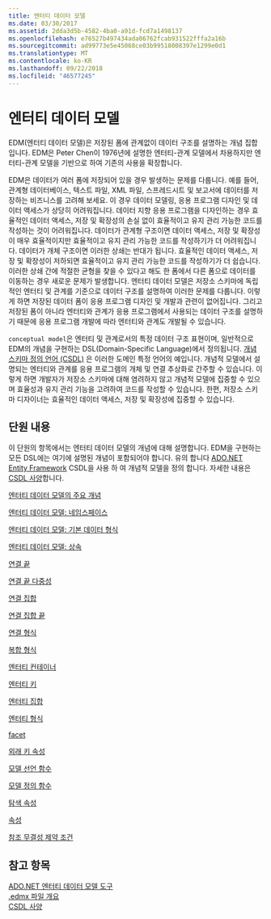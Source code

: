 ```yaml
---
title: 엔터티 데이터 모델
ms.date: 03/30/2017
ms.assetid: 2dda3d5b-4582-4ba0-a91d-fcd7a1498137
ms.openlocfilehash: e76527b497434ada06762fcab931522fffa2a16b
ms.sourcegitcommit: ad99773e5e45068ce03b99518008397e1299e0d1
ms.translationtype: MT
ms.contentlocale: ko-KR
ms.lasthandoff: 09/22/2018
ms.locfileid: "46577245"
---
```

# <a name="entity-data-model"></a>엔터티 데이터 모델
EDM(엔터티 데이터 모델)은 저장된 폼에 관계없이 데이터 구조를 설명하는 개념 집합입니다. EDM은 Peter Chen이 1976년에 설명한 엔터티-관계 모델에서 차용하지만 엔터티-관계 모델을 기반으로 하여 기존의 사용을 확장합니다.  
  
 EDM은 데이터가 여러 폼에 저장되어 있을 경우 발생하는 문제를 다룹니다. 예를 들어, 관계형 데이터베이스, 텍스트 파일, XML 파일, 스프레드시트 및 보고서에 데이터를 저장하는 비즈니스를 고려해 보세요. 이 경우 데이터 모델링, 응용 프로그램 디자인 및 데이터 액세스가 상당히 어려워집니다. 데이터 지향 응용 프로그램을 디자인하는 경우 효율적인 데이터 액세스, 저장 및 확장성의 손실 없이 효율적이고 유지 관리 가능한 코드를 작성하는 것이 어려워집니다. 데이터가 관계형 구조이면 데이터 액세스, 저장 및 확장성이 매우 효율적이지만 효율적이고 유지 관리 가능한 코드를 작성하기가 더 어려워집니다. 데이터가 개체 구조이면 이러한 상쇄는 반대가 됩니다. 효율적인 데이터 액세스, 저장 및 확장성이 저하되면 효율적이고 유지 관리 가능한 코드를 작성하기가 더 쉽습니다. 이러한 상쇄 간에 적절한 균형을 찾을 수 있다고 해도 한 폼에서 다른 폼으로 데이터를 이동하는 경우 새로운 문제가 발생합니다. 엔터티 데이터 모델은 저장소 스키마에 독립적인 엔터티 및 관계를 기준으로 데이터 구조를 설명하여 이러한 문제를 다룹니다. 이렇게 하면 저장된 데이터 폼이 응용 프로그램 디자인 및 개발과 관련이 없어집니다. 그리고 저장된 폼이 아니라 엔터티와 관계가 응용 프로그램에서 사용되는 데이터 구조를 설명하기 때문에 응용 프로그램 개발에 따라 엔터티와 관계도 개발될 수 있습니다.  
  
 `conceptual model`은 엔터티 및 관계로서의 특정 데이터 구조 표현이며, 일반적으로 EDM의 개념을 구현하는 DSL(Domain-Specific Language)에서 정의됩니다. [개념 스키마 정의 언어 (CSDL)](../../../../docs/framework/data/adonet/ef/language-reference/csdl-specification.md) 은 이러한 도메인 특정 언어의 예입니다. 개념적 모델에서 설명되는 엔터티와 관계를 응용 프로그램의 개체 및 연결 추상화로 간주할 수 있습니다. 이렇게 하면 개발자가 저장소 스키마에 대해 염려하지 않고 개념적 모델에 집중할 수 있으며 효율성과 유지 관리 기능을 고려하여 코드를 작성할 수 있습니다. 한편, 저장소 스키마 디자이너는 효율적인 데이터 액세스, 저장 및 확장성에 집중할 수 있습니다.  
  
## <a name="in-this-section"></a>단원 내용  
 이 단원의 항목에서는 엔터티 데이터 모델의 개념에 대해 설명합니다. EDM을 구현하는 모든 DSL에는 여기에 설명된 개념이 포함되어야 합니다. 유의 합니다 [ADO.NET Entity Framework](../../../../docs/framework/data/adonet/ef/index.md) CSDL을 사용 하 여 개념적 모델을 정의 합니다. 자세한 내용은 [CSDL 사양](../../../../docs/framework/data/adonet/ef/language-reference/csdl-specification.md)합니다.  
  
 [엔터티 데이터 모델의 주요 개념](../../../../docs/framework/data/adonet/entity-data-model-key-concepts.md)  
  
 [엔터티 데이터 모델: 네임스페이스](../../../../docs/framework/data/adonet/entity-data-model-namespaces.md)  
  
 [엔터티 데이터 모델: 기본 데이터 형식](../../../../docs/framework/data/adonet/entity-data-model-primitive-data-types.md)  
  
 [엔터티 데이터 모델: 상속](../../../../docs/framework/data/adonet/entity-data-model-inheritance.md)  
  
 [연결 끝](../../../../docs/framework/data/adonet/association-end.md)  
  
 [연결 끝 다중성](../../../../docs/framework/data/adonet/association-end-multiplicity.md)  
  
 [연결 집합](../../../../docs/framework/data/adonet/association-set.md)  
  
 [연결 집합 끝](../../../../docs/framework/data/adonet/association-set-end.md)  
  
 [연결 형식](../../../../docs/framework/data/adonet/association-type.md)  
  
 [복합 형식](../../../../docs/framework/data/adonet/complex-type.md)  
  
 [엔터티 컨테이너](../../../../docs/framework/data/adonet/entity-container.md)  
  
 [엔터티 키](../../../../docs/framework/data/adonet/entity-key.md)  
  
 [엔터티 집합](../../../../docs/framework/data/adonet/entity-set.md)  
  
 [엔터티 형식](../../../../docs/framework/data/adonet/entity-type.md)  
  
 [facet](../../../../docs/framework/data/adonet/facet.md)  
  
 [외래 키 속성](../../../../docs/framework/data/adonet/foreign-key-property.md)  
  
 [모델 선언 함수](../../../../docs/framework/data/adonet/model-declared-function.md)  
  
 [모델 정의 함수](../../../../docs/framework/data/adonet/model-defined-function.md)  
  
 [탐색 속성](../../../../docs/framework/data/adonet/navigation-property.md)  
  
 [속성](../../../../docs/framework/data/adonet/property.md)  
  
 [참조 무결성 제약 조건](../../../../docs/framework/data/adonet/referential-integrity-constraint.md)  
  
## <a name="see-also"></a>참고 항목  
 [ADO.NET 엔터티 데이터 모델 도구](https://msdn.microsoft.com/library/91076853-0881-421b-837a-f582f36be527)  
 [.edmx 파일 개요](https://msdn.microsoft.com/library/f4c8e7ce-1db6-417e-9759-15f8b55155d4)  
 [CSDL 사양](../../../../docs/framework/data/adonet/ef/language-reference/csdl-specification.md)

